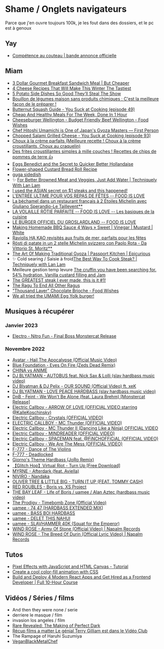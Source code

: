 # Shame / Onglets navigateurs

Parce que j'en ouvre toujours 100k, je les fout dans des dossiers, et le pc est à genoux

## Yay

- [Compétence au couteau | bande annonce officielle](https://www.youtube.com/watch?v=x5s52o1ykOc)

## Miam

- [3 Dollar Gourmet Breakfast Sandwich Meal | But Cheaper](https://www.youtube.com/watch?v=QDe_DhsrNs4)
- [4 Cheese Recipes That Will Make This Winter The Tastiest](https://www.youtube.com/watch?v=OgwYVjIC8xg)
- [5 Potato Side Dishes So Good They’ll Steal The Show](https://www.youtube.com/watch?v=dumbL6RPJIc)
- [Bouillon de légumes maison sans produits chimiques : C'est la meilleure façon de le préparer !](https://www.youtube.com/watch?v=e33lnLUdk30)
- [Butternut Squash Guide - You Suck at Cooking (episode 49)](https://www.youtube.com/watch?v=GYl7h8iDjsY&list=PLE4Xo75gvAuHBMiSLwy8fEujUN4mbx409&index=66)
- [Cheap And Healthy Meals For The Week, Done In 1 Hour](https://www.youtube.com/watch?v=AYXfaVD5o40)
- [Cheeseburger Wellington - Budget Friendly Beef Wellington - Food Wishes](https://www.youtube.com/watch?v=QcCOruaDv5g)
- [Chef Hitoshi Umamichi is One of Japan's Gyoza Masters — First Person](https://www.youtube.com/watch?v=_qApr4UmCGY)
- [Chopped Salami Grilled Cheese - You Suck at Cooking (episode 93)](https://www.youtube.com/watch?v=EiGMleWwYX0&list=PLE4Xo75gvAuHBMiSLwy8fEujUN4mbx409&index=105)
- [Choux à la crème parfaits (Meilleure recette ! Choux à la crème croustillants, Choux au craquelin)](https://www.youtube.com/watch?v=3xtSr5iIuTo)
- [Des frites croustillantes simples à mille couches ! Recettes de chips de pommes de terre 👍](https://www.youtube.com/watch?v=KO0J08gpwtg)
- [Eggs Benedict and the Secret to Quicker Better Hollandaise](https://www.youtube.com/watch?v=6bDoFO7NgI8)
- [Flower-shaped Custard Bread Roll Recipe](https://www.youtube.com/watch?v=I3fGmPoJtyQ)
- [guga sidedish](https://www.youtube.com/watch?v=z1ymUzX9uhk)
- ✨ [For Better Browned Meat and Veggies, Just Add Water | Techniquely With Lan Lam](https://www.youtube.com/watch?v=rzL07v6w8AA)
- [I used the ASIAN secret on $1 steaks and this happened!](https://www.youtube.com/watch?v=A_5TdCny_F0)
- [L'ENTRÉE ULTIME POUR VOS REPAS DE FÊTES -- FOOD IS LOVE](https://www.youtube.com/watch?v=3z69buzmLfw)
- [La béchamel dans un restaurant français à 2 Étoiles Michelin avec Giuliano Sperandio-Le Taillevent**](https://www.youtube.com/watch?v=7AAx0uIuoBQ)
- [LA VOLAILLE RÔTIE PARFAITE -- FOOD IS LOVE -- Les basiques de la cuisine](https://www.youtube.com/watch?v=t6_xRwKqJ44)
- [LE BURGER OFFICIEL DU GROSLARDLAND -- FOOD IS LOVE](https://www.youtube.com/watch?v=xKIdASjF7x8)
- [Making Homemade BBQ Sauce 4 Ways » Sweet | Vinegar | Mustard | White](https://www.youtube.com/watch?v=84HBNzJ-Ysc)
- [Raviolis HA KAO revisités aux fruits de mer, parfaits pour les fêtes](https://www.youtube.com/watch?v=o-9ft5N5Ovc)
- [Rösti di patate in un 2 stelle Michelin svizzero con Paolo Rota - Da Vittorio St. Moritz**](https://www.youtube.com/watch?v=0Ayz0m13VVc)
- [The Art Of Making Traditional Gyoza | Passport Kitchen | Epicurious](https://www.youtube.com/watch?v=E3x-dSHAJO4)
- ✨ Cold searing / Saisie à froid[The Best Way To Cook Steak? | Techniquely with Lan Lam](https://www.youtube.com/watch?v=uJcO1W_TD74)
- Meilleure gestion temp levure [The cruffin you have been searching for. 54% hydration, Vanilla custard filling and Jam](https://www.youtube.com/watch?v=YasflP3fvkI)
- [The GREATEST steak I ever made, this is it #1!](https://www.youtube.com/watch?v=6S_cBDBpOJ0)
- [The Ragu To End All Other Ragus](https://www.youtube.com/watch?v=x9V8MX58AdI)
- ["Thousand Layer" Chocolate Brioche - Food Wishes](https://www.youtube.com/watch?v=MLOJ9jETXss&t=634s)
- [We all tried the UMAMI Egg Yolk burger!](https://www.youtube.com/watch?v=XiQl0wWp_cQ)

## Musiques à récupérer

### Janvier 2023

- [Electro - Nitro Fun - Final Boss Monstercat Release](https://www.youtube.com/watch?v=VGh5DV0D3wk&list=RDGMEMYH9CUrFO7CfLJpaD7UR85w&index=5)

### Novembre 2022

- [Avatar - Hail The Apocalypse (Official Music Video)](https://www.youtube.com/watch?v=zKe8jze56Vg&list=RDMM&index=20)
- [Blue Foundation - Eyes On Fire (Zeds Dead Remix)](https://www.youtube.com/watch?v=IUGzY-ihqWc&list=RD8Er6l7UOnbI&index=26)
- [CHINA vs ANIME](https://www.youtube.com/watch?v=UTvp4fI0R6Y)
- [DJ BLYATMAN - AUTOBUS feat. Nick Sax & Lolli (slav hardbass music video)](https://www.youtube.com/watch?v=gIOHSAfJ4_s&list=RDMMeaF811Lp27w&index=43)
- [DJ Blyatman & DJ Pelix - OUR SOUND (Official Video) ft. xeK](https://www.youtube.com/watch?v=oMGvuiZfS_o&list=RDMM&index=44)
- [DJ BLYATMAN - LOVE PEACE HARDBASS (slav hardbass music video)](https://www.youtube.com/watch?v=QED4UOpDgfo&list=RDMM&index=4)
- [DnB - Feint - We Won't Be Alone (feat. Laura Brehm) [Monstercat Release]](https://www.youtube.com/watch?v=SItIaWAjI_4&list=RD8Er6l7UOnbI&index=42)
- [Electric Callboy - ARROW OF LOVE (OFFICIAL VIDEO starring @KalleKoschinsky)](https://www.youtube.com/watch?v=7_TqLc-vETs&list=RDqrWPKu37H1E&index=4)
- [Electric Callboy - Crystals (OFFICIAL VIDEO)](https://www.youtube.com/watch?v=qrWPKu37H1E)
- [ELECTRIC CALLBOY - MC Thunder (OFFICIAL VIDEO)](https://www.youtube.com/watch?v=wobbf3lb2nk&list=RDXx1uLMvsmvk&index=27)
- [Electric Callboy - MC Thunder II (Dancing Like a Ninja) OFFICIAL VIDEO](https://www.youtube.com/watch?v=LFr2LjZrts4&list=RDqrWPKu37H1E&index=6)
- [Electric Callboy - MINDREADER (OFFICIAL VIDEO)](https://www.youtube.com/watch?v=KmLYqftt9yM)
- [Electric Callboy - SPACEMAN feat. @FiNCHOFFiCiAL (OFFICIAL VIDEO)](https://www.youtube.com/watch?v=Xx1uLMvsmvk&list=RDqrWPKu37H1E&index=7)
- [Electric Callboy - We Are The Mess (OFFICIAL VIDEO)](https://www.youtube.com/watch?v=hj7VJnNq6A4&list=RDqrWPKu37H1E)
- [F-777 - Dance of The Violins](https://www.youtube.com/watch?v=1fu3Q1giB94&list=RDMM&index=40)
- [F-777 - Deadlocked](https://www.youtube.com/watch?v=OPBECnDBiRQ&list=RDMM&index=22)
- [Giorno's Theme Hardbass (JoRo Remix)](https://www.youtube.com/watch?v=Jsh7MSpuAi4)
- [【Glitch Hop】Virtual Riot - Turn Up [Free Download]](https://www.youtube.com/watch?v=v6WMFfqnBv0&list=RDMM&index=51)
- [MYRNE - Afterdark (feat. Aviella)](https://www.youtube.com/watch?v=nop85GDiy3w&list=RD8Er6l7UOnbI&index=30)
- [NIVIRO - Nandaka](https://www.youtube.com/watch?v=yxQWvTnbvqY&list=RDGMEMYH9CUrFO7CfLJpaD7UR85w&index=42)
- [OLIVER TREE & LITTLE BIG - TURN IT UP (FEAT. TOMMY CASH)](https://www.youtube.com/watch?v=R1JXxxm3thE&list=RDMM&index=42)
- [RED ROUBLES - Boris vs. XS Project](https://www.youtube.com/watch?v=j7B4ACeXBHU&list=RDMM&index=46)
- [THE BAY LEAF - Life of Boris / uamee / Alan Aztec (hardbass music video)](https://www.youtube.com/watch?v=z5ymkrrZo1Q)
- [The Prodigy - Timebomb Zone (Official Video)](https://www.youtube.com/watch?v=-5tHiZACxbI&list=RDGMEMYH9CUrFO7CfLJpaD7UR85w&index=44)
- [uamee - 74 47 [HARDBASS EXTENDED MIX]](https://www.youtube.com/watch?v=d95Frp7sfL8&list=PLBSKXsAq3uzssY34fI7ApQpbSSnH8_ZYv&index=158)
- [uamee - BASS BOI HARDBASS](https://www.youtube.com/watch?v=tbayNy9Dg-g&list=RDMM&index=33)
- [uamee - DELET THIS NAHUI](https://www.youtube.com/watch?v=YgM6rmNgnVE&list=PLBSKXsAq3uzssY34fI7ApQpbSSnH8_ZYv&index=108)
- [uamee - SLAVHAMMER 40K (Squat for the Emperor)](https://www.youtube.com/watch?v=uP0rFsylyM0&list=RDMM&index=34)
- [WIND ROSE - Army Of Stone (Official Video) | Napalm Records](https://www.youtube.com/watch?v=SFxKm8zxCeE)
- [WIND ROSE - The Breed Of Durin (Official Lyric Video) | Napalm Records](https://www.youtube.com/watch?v=YxrCYlaSvXc)

## Tutos

- [Pixel Effects with JavaScript and HTML Canvas - Tutorial](https://www.youtube.com/watch?v=UoTxOVEecbI)
- [Create a cool color-fill animation with CSS](https://www.youtube.com/watch?v=dldpud1PuL8)
- [Build and Deploy 4 Modern React Apps and Get Hired as a Frontend Developer | Full 10-Hour Course](https://www.youtube.com/watch?v=F627pKNUCVQ)

## Vidéos / Séries / films

- And then they were none / serie
- derriere le masque / film
- invasion los angeles / film
- [Rare Revealed: The Making of Perfect Dark](https://www.youtube.com/watch?v=7CxpdspOV5I)
- [Récup films a matter Le génial Terry Gilliam est dans le Vidéo Club](https://www.youtube.com/watch?v=8XcLsXiWj5c)
- The Rampage of Haruhi Suzumiya
- [VeganBlackMetalChef](https://www.youtube.com/user/VeganBlackMetalChef)
